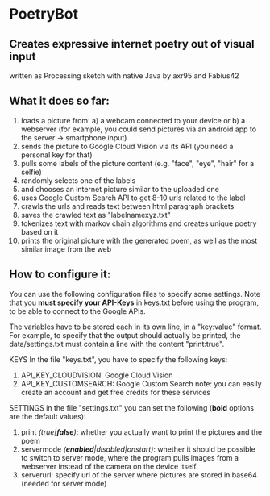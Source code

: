 # PoetryBot
Creates expressive internet poetry out of visual input
------------------------------------------------------
written as Processing sketch with native Java
by axr95 and Fabius42

What it does so far:
----------------------
1) loads a picture from:
    a) a webcam connected to your device or
    b) a webserver (for example, you could send pictures via an android app to the server -> smartphone input)
2) sends the picture to Google Cloud Vision via its API (you need a personal key for that)
3) pulls some labels of the picture content (e.g. "face", "eye", "hair" for a selfie)
4) randomly selects one of the labels
5) and chooses an internet picture similar to the uploaded one
6) uses Google Custom Search API to get 8-10 urls related to the label
7) crawls the urls and reads text between html paragraph brackets
8) saves the crawled text as "labelnamexyz.txt"
9) tokenizes text with markov chain algorithms and creates unique poetry based on it
10) prints the original picture with the generated poem, as well as the most similar image from the web


How to configure it:
-----------------
You can use the following configuration files to specify some settings. Note that you **must specify your API-Keys** in keys.txt before using the program, to be able to connect to the Google APIs.

The variables have to be stored each in its own line, in a "key:value" format. For example, to specify that the output should actually be printed, the data/settings.txt must contain a line with the content "print:true".

KEYS
In the file "keys.txt", you have to specify the following keys:
  1) API_KEY_CLOUDVISION: Google Cloud Vision
  2) API_KEY_CUSTOMSEARCH: Google Custom Search
  note: you can easily create an account and get free credits for these services

SETTINGS
in the file "settings.txt" you can set the following (**bold** options are the default values):
  1) print *(true|**false**)*: whether you actually want to print the pictures and the poem
  2) servermode *(**enabled**|disabled|onstart)*: whether it should be possible to switch to server mode, where the program pulls images from a webserver instead of the camera on the device itself.
  3) serverurl: specify url of the server where pictures are stored in base64 (needed for server mode)

